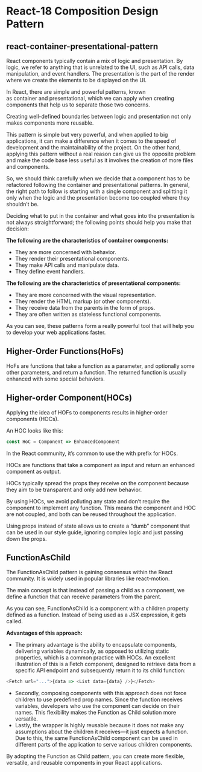 # React-18 Composition Design Pattern

## react-container-presentational-pattern

React components typically contain a mix of logic and presentation. By logic, we refer to anything that is unrelated to the UI, such as API calls, data manipulation, and event handlers. The presentation is the part of the render where we create the elements to be displayed on the UI.

In React, there are simple and powerful patterns, known as container and presentational, which we can apply when creating components that help us to separate those two concerns.

Creating well-defined boundaries between logic and presentation not only makes components more reusable.

This pattern is simple but very powerful, and when applied to big applications, it can make a difference when it comes to the speed of development and the maintainability of the project. On the other hand, applying this pattern without a real reason can give us the opposite problem and make the code base less useful as it involves the creation of more files and components.

So, we should think carefully when we decide that a component has to be refactored following the container and presentational patterns. In general, the right path to follow is starting with a single component and splitting it only when the logic and the presentation become too coupled where they shouldn’t be.

Deciding what to put in the container and what goes into the presentation is not always straightforward; the following points should help you make that decision:

**The following are the characteristics of container components:**

- They are more concerned with behavior.
- They render their presentational components.
- They make API calls and manipulate data.
- They define event handlers.

**The following are the characteristics of presentational components:**

- They are more concerned with the visual representation.
- They render the HTML markup (or other components).
- They receive data from the parents in the form of props.
- They are often written as stateless functional components.

As you can see, these patterns form a really powerful tool that will help you to develop your web applications faster.

## Higher-Order Functions(HoFs)

HoFs are functions that take a function as a parameter, and optionally some other parameters, and return a function. The returned function is usually enhanced with some special behaviors.

## Higher-order Component(HOCs)

Applying the idea of HOFs to components results in higher-order components (HOCs).

An HOC looks like this:

```javascript
const HoC = Component => EnhancedComponent
```

In the React community, it’s common to use the with prefix for HOCs.

HOCs are functions that take a component as input and return an enhanced component as output.

HOCs typically spread the props they receive on the component because they aim to be transparent and only add new behavior.

By using HOCs, we avoid polluting any state and don’t require the component to implement any function. This means the component and HOC are not coupled, and both can be reused throughout the application.

Using props instead of state allows us to create a “dumb” component that can be used in our style guide, ignoring complex logic and just passing down the props.

## FunctionAsChild

The FunctionAsChild pattern is gaining consensus within the React community. It is widely used in popular libraries like react-motion.

The main concept is that instead of passing a child as a component, we define a function that can receive parameters from the parent.

As you can see, FunctionAsChild is a component with a children property defined as a function. Instead of being used as a JSX expression, it gets called.

**Advantages of this approach:**

- The primary advantage is the ability to encapsulate components, delivering variables dynamically, as opposed to utilizing static properties, which is a common practice with HOCs. An excellent illustration of this is a Fetch component, designed to retrieve data from a specific API endpoint and subsequently return it to its child function:

```javascript
<Fetch url="...">{data => <List data={data} />}</Fetch>
```

- Secondly, composing components with this approach does not force children to use predefined prop names. Since the function receives variables, developers who use the component can decide on their names. This flexibility makes the Function as Child solution more versatile.
- Lastly, the wrapper is highly reusable because it does not make any assumptions about the children it receives—it just expects a function. Due to this, the same FunctionAsChild component can be used in different parts of the application to serve various children components.

By adopting the Function as Child pattern, you can create more flexible, versatile, and reusable components in your React applications.
